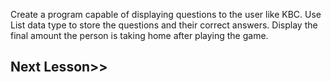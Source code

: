 Create a program capable of displaying questions to the user like KBC. Use List data type to store the questions and their correct answers. Display the final amount the person is taking home after playing the game.

## Next Lesson>>
